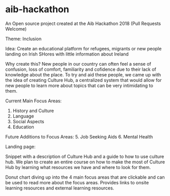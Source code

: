 # aib-hackathon

An Open source project created at the Aib Hackathon 2018 (Pull Requests Welcome)

Theme: Inclusion

Idea: Create an educational platform for refugees, migrants or new people landing on Irish SHores with little information about Ireland

Why create this?
New people in our country can often feel a sense of confusion, loss of comfort, familiarity and cofidence due to their lack of knowledge about the place. To try and aid these people, we came up with the idea of creating Culture Hub, a centralized system that would allow for new people to learn more about topics that can be very intimidating to them.

Current Main Focus Areas: 
1. History and Culture
2. Language
3. Social Aspects
4. Education

Future Additions to Focus Areas:
5. Job Seeking Aids
6. Mental Health

Landing page: 

Snippet with a description of Culture Hub and a guide to how to use culture hub. We plan to create an entire course on how to make the most of Culture Hub by learning what resources we have and where to look for them.

Donut chart diving up into the 4 main focus areas that are clickable and can be used to read more about the focus areas. Provides links to onsite learning resources and external learning resources.

